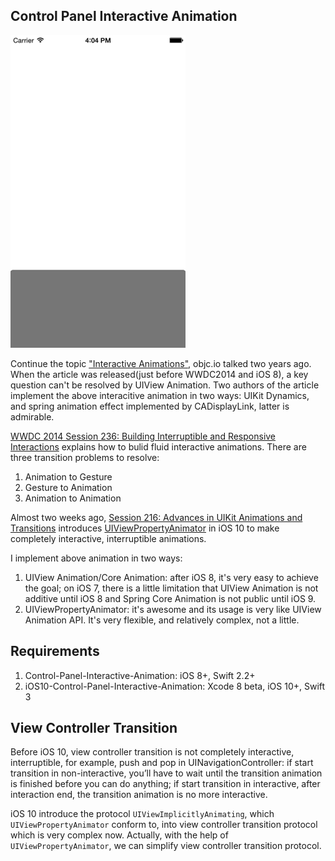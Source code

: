 ## Control Panel Interactive Animation

![](https://github.com/seedante/ControlPanelAnimation/blob/master/ControlPanelInteractiveAnimation.gif?raw=true)

Continue the topic ["Interactive Animations"](https://www.objc.io/issues/12-animations/interactive-animations/), objc.io talked two years ago. When the article was released(just before WWDC2014 and iOS 8), a key question can't be resolved by UIView Animation. Two authors of the article implement the above interacitive animation in two ways: UIKit Dynamics, and spring animation effect implemented by CADisplayLink, latter is admirable.

[WWDC 2014 Session 236: Building Interruptible and Responsive Interactions](https://developer.apple.com/videos/play/wwdc2014/236/) explains how to bulid fluid interactive animations. There are three transition problems to resolve:

1. Animation to Gesture
2. Gesture to Animation
3. Animation to Animation

Almost two weeks ago, [Session 216: Advances in UIKit Animations and Transitions](https://developer.apple.com/videos/play/wwdc2016/216/) introduces [UIViewPropertyAnimator](https://developer.apple.com/reference/uikit/uiviewpropertyanimator) in iOS 10 to make completely interactive, interruptible animations.  

I implement above animation in two ways:

1. UIView Animation/Core Animation: after iOS 8, it's very easy to achieve the goal; on iOS 7, there is a little limitation that UIView Animation is not additive until iOS 8 and Spring Core Animation is not public until iOS 9.
2. UIViewPropertyAnimator: it's awesome and its usage is very like UIView Animation API. It's very flexible, and relatively complex, not a little. 

## Requirements

1. Control-Panel-Interactive-Animation: iOS 8+, Swift 2.2+
2. iOS10-Control-Panel-Interactive-Animation: Xcode 8 beta, iOS 10+, Swift 3

## View Controller Transition

Before iOS 10, view controller transition is not completely interactive, interruptible, for example, push and pop in UINavigationController: if start transition in non-interactive, you’ll have to wait until the transition animation is finished before you can do anything; if start transition in interactive, after interaction end, the transition animation is no more interactive. 

iOS 10 introduce the protocol `UIViewImplicitlyAnimating`, which `UIViewPropertyAnimator` conform to, into view controller transition protocol which is very complex now. Actually, with the help of `UIViewPropertyAnimator`, we can simplify view controller transition protocol.
